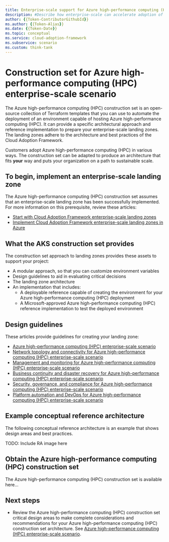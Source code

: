 ```yaml
---
title: Enterprise-scale support for Azure high-performance computing (HPC)
description: #Describe how enterprise-scale can accelerate adoption of HPC.
author: {{Token-ContributorGithubId}}
ms.author: {{Token-Alias}}
ms.date: {{Token-Date}}
ms.topic: conceptual
ms.service: cloud-adoption-framework
ms.subservice: scenario
ms.custom: think-tank
---
```


# Construction set for Azure high-performance computing (HPC) enterprise-scale scenario

The Azure high-performance computing (HPC) construction set is an open-source collection of Terraform templates that you can use to automate the deployment of an environment capable of hosting Azure high-performance computing (HPC). It can provide a specific architectural approach and reference implementation to prepare your enterprise-scale landing zones. The landing zones adhere to the architecture and best practices of the Cloud Adoption Framework.

Customers adopt Azure high-performance computing (HPC) in various ways. The construction set can be adapted to produce an architecture that fits **your** way and puts your organization on a path to sustainable scale.

## To begin, implement an enterprise-scale landing zone

The Azure high-performance computing (HPC) construction set assumes that an enterprise-scale landing zone has been successfully implemented. For more information on this prerequisite, review these articles:

- [Start with Cloud Adoption Framework enterprise-scale landing zones](../../ready/enterprise-scale/index.md)
- [Implement Cloud Adoption Framework enterprise-scale landing zones in Azure](../../ready/enterprise-scale/implementation.md)

## What the AKS construction set provides

The construction set approach to landing zones provides these assets to support your project:

- A modular approach, so that you can customize environment variables
- Design guidelines to aid in evaluating critical decisions
- The landing zone architecture
- An implementation that includes:
  - A deployable reference capable of creating the environment for your Azure high-performance computing (HPC) deployment
  - A Microsoft-approved Azure high-performance computing (HPC) reference implementation to test the deployed environment

## Design guidelines

These articles provide guidelines for creating your landing zone:

- [Azure high-performance computing (HPC) enterprise-scale scenario](./eslz-identity-and-access-management.md)
- [Network topology and connectivity for Azure high-performance computing (HPC) enterprise-scale scenario](./eslz-network-topology-and-connectivity.md)
- [Management and monitoring for Azure high-performance computing (HPC) enterprise-scale scenario](./eslz-management-and-monitoring.md)
- [Business continuity and disaster recovery for Azure high-performance computing (HPC) enterprise-scale scenario](./eslz-business-continuity-and-disaster-recovery.md)
- [Security, governance, and compliance for Azure high-performance computing (HPC) enterprise-scale scenario](./eslz-security-governance-and-compliance.md)
- [Platform automation and DevOps for Azure high-performance computing (HPC) enterprise-scale scenario](./eslz-platform-automation-and-devops.md)

## Example conceptual reference architecture

The following conceptual reference architecture is an example that shows design areas and best practices.

TODO: Include RA image here

## Obtain the Azure high-performance computing (HPC) construction set

The Azure high-performance computing (HPC) construction set is available here...

## Next steps

- Review the Azure high-performance computing (HPC) construction set critical design areas to make complete considerations and recommendations for your Azure high-performance computing (HPC) construction set architecture. See [Azure high-performance computing (HPC) enterprise-scale scenario](./eslz-identity-and-access-management.md).
